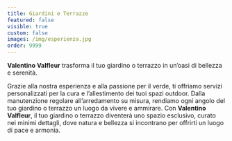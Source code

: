 ```yaml
---
title: Giardini e Terrazze
featured: false
visible: true
custom: false
images: /img/esperienza.jpg
order: 9999
---
```

**Valentino Valfleur** trasforma il tuo giardino o terrazzo in un’oasi di bellezza e serenità.

<!--more-->

Grazie alla nostra esperienza e alla passione per il verde, ti offriamo servizi personalizzati per la cura e l’allestimento dei tuoi spazi outdoor. Dalla manutenzione regolare all’arredamento su misura, rendiamo ogni angolo del tuo giardino o terrazzo un luogo da vivere e ammirare. Con **Valentino Valfleur**, il tuo giardino o terrazzo diventerà uno spazio esclusivo, curato nei minimi dettagli, dove natura e bellezza si incontrano per offrirti un luogo di pace e armonia.
